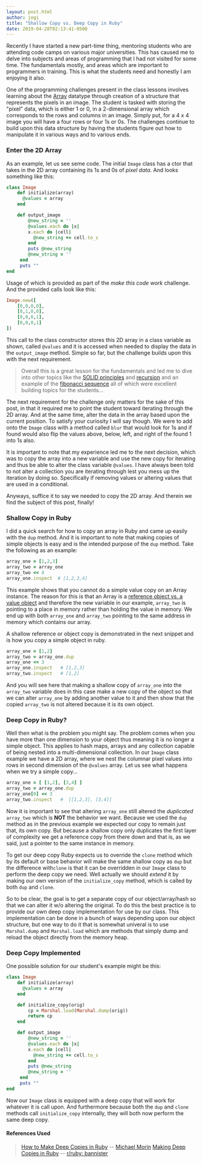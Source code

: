 ```yaml
---
layout: post.html
author: jogi
title: "Shallow Copy vs. Deep Copy in Ruby"
date: 2019-04-28T02:13:41-0500
---
```


Recently I have started a new part-time thing, mentoring students who are attending code camps on various major universities.
This has caused me to delve into subjects and areas of programming that I had not visited for some time.
The fundamentals mostly, and areas which are important to programmers in training. This is what the students need
and honestly I am enjoying it also.

One of the programming challenges present in the class lessons involves learning about the [Array](https://ruby-doc.org/core-2.5.3/Array.html)
datatype through creation of a structure that represents the pixels in an image. The student is tasked with
storing the "pixel" data, which is either 1 or 0, in a 2-dimensional array which corresponds to the rows and
columns in an image. Simply put, for a 4 x 4 image you will have a four rows or four 1s or 0s. The challenges
continue to build upon this data structure by having the students figure out how to manipulate it in various ways
and to various ends.

### Enter the 2D Array
As an example, let us see seme code. The initial `Image` class has a ctor that takes in the 2D array containing
its 1s and 0s of *pixel data*. And looks something like this:

```ruby
class Image
    def initialize(array)
      @values = array
    end

    def output_image
        @new_string = ''
        @values.each do |x|
        x.each do |cell|
          @new_string += cell.to_s
        end
        puts @new_string
        @new_string = ''
     end
     puts ""
end
```

Usage of which is provided as part of the *make this code work* challenge. And the provided calls look like this:

```ruby
Image.new([
    [0,0,0,0],
    [0,1,0,0],
    [0,0,0,1],
    [0,0,0,1]
])
```

This call to the class constructor stores this 2D array in a class variable as shown, called `@values` and it
is accessed when needed to display the data in the `output_image` method. Simple so far, but the challenge builds
upon this with the next requirement.

>Overall this is a great lesson for the fundamentals and led me to dive
>into other topics like the [SOLID principles](https://en.wikipedia.org/wiki/SOLID)
>and [recursion](https://en.wikipedia.org/wiki/Recursion) and an example of the
>[fibonacci sequence](https://www.wolframalpha.com/input/?i=fibonacci+sequence) all
>of which were excellent building topics for the students...

The next requirement for the challenge only matters for the sake of this post, in that it required me to point
the student toward iterating through the 2D array. And at the same time, alter the data in the array based upon
the current position. To satisfy your curiosity I will say though. We were to add onto the `Image` class with a
method called `blur` that would look for 1s and if found would also flip the values above, below, left, and right
of the found 1 into 1s also.

It is important to note that my experience led me to the next decision, which was to copy the array into a new
variable and use the new copy for iterating and thus be able to alter the class variable `@values`. I have always
been told to not alter a collection you are iterating through lest you mess up the iteration by doing so.
Specifically if removing values or altering values that are used in a conditional.

Anyways, suffice it to say we needed to copy the 2D array. And therein we find the subject of this post, finally!

### Shallow Copy in Ruby
I did a quick search for how to copy an array in Ruby and came up easily with the `dup` method. And it is important
to note that making copies of simple objects is easy and is the intended purpose of the `dup` method. Take the
following as an example:

```ruby
array_one = [1,2,3]
array_two = array_one
array_two << 4
array_one.inspect  # [1,2,3,4]
```

This example shows that you cannot do a simple value copy on an Array instance.  The reason for this is that an Array
is a [reference object vs. a value object](https://codeburst.io/explaining-value-vs-reference-in-javascript-647a975e12a0)
and therefore the new variable in our example, `array_two` is pointing to a place in memory rather than holding the
value in memory. We end up with both `array_one` and `array_two` pointing to the same address in memory which contains
our array.

A shallow reference or object copy is demonstrated in the next snippet and is how you copy a simple object in ruby.


```ruby
array_one = [1,2]
array_two = array_one.dup
array_one << 3
array_one.inspect   # [1,2,3]
array_two.inspect   # [1,2]
```

And you will see here that making a shallow copy of `array_one` into the `array_two` variable does in this case make
a new copy of the object so that we can alter `array_one` by adding another value to it and then show that the copied
`array_two` is not altered because it is its own object.

### Deep Copy in Ruby?
Well then what is the problem you might say. The problem comes when you have more than one dimension to your object
thus meaning it is no longer a simple object. This applies to hash maps, arrays and any collection capable of being
nested into a multi-dimensional collection. In our `Image` class example we have a 2D array, where we nest the columnar
pixel values into rows in second dimension of the `@values` array. Let us see what happens when we try a simple copy...

```ruby 
array_one = [ [1,2], [3,4] ]
array_two = array_one.dup
array_one[0] << 3
array_two.inspect   #  [[1,2,3], [3,4]]
```

Now it is important to see that altering `array_one` still altered the *duplicated* `array_two` which is **NOT** the
behavior we want.  Because we used the `dup` method as in the previous example we expected our copy to remain
just that, its own copy. But because a shallow copy only duplicates the first layer of complexity we get a reference
copy from there down and that is, as we said, just a pointer to the same instance in memory.

To get our deep copy Ruby expects us to override the `clone` method which by its default or base behavior will make
the same shallow copy as `dup` but the difference with`clone` is that it can be overridden in our `Image` class to
perform the deep copy we need. Well actually we should *extend* it by making our own version of the `initialize_copy`
method, which is called by both `dup` and `clone`.

So to be clear, the goal is to get a separate copy of our object/array/hash so that we can alter it w/o altering the
original. To do this the best practice is to provide our own deep copy implementation for use by our class. This
implementation can be done in a bunch of ways depending upon our object structure, but one way to do it that is
somewhat univeral is to use `Marshal.dump` and `Marshal.load` which are methods that simply dump and reload the
object directly from the memory heap.

### Deep Copy Implemented
One possible solution for our student's example might be this:

```ruby
class Image
    def initialize(array)
      @values = array
    end

    def initialize_copy(orig)
        cp = Marshal.load(Marshal.dump(orig))
        return cp
    end

    def output_image
        @new_string = ''
        @values.each do |x|
        x.each do |cell|
          @new_string += cell.to_s
        end
        puts @new_string
        @new_string = ''
     end
     puts ""
end
```

Now our `Image` class is equipped with a deep copy that will work for whatever it is call upon. And furthermore
because both the `dup` and `clone` methods call `initialize_copy` internally, they will both now perform the same
deep copy.

#### References Used
>[How to Make Deep Copies in Ruby](https://www.thoughtco.com/making-deep-copies-in-ruby-2907749) --
[Michael Morin](https://www.thoughtco.com/michael-morin-bio-2907692)
>[Making Deep Copies in Ruby](https://www.thoughtco.com/michael-morin-bio-2907692) --
[r/ruby: bannister](https://www.reddit.com/user/banister)



